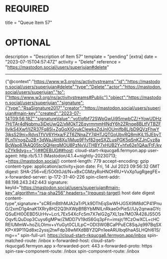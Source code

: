 
# REQUIRED
title = "Queue Item 57"
# OPTIONAL
description = "Description of Item 57"
template = "pending"
[extra]
date = "2023-07-15T04:57:47Z"
activity = "Delete"
reference = "https://mastodon.social/users/superjujan#delete"

---
{"@context":"https://www.w3.org/ns/activitystreams","id":"https://mastodon.social/users/superjujan#delete","type":"Delete","actor":"https://mastodon.social/users/superjujan","to":["https://www.w3.org/ns/activitystreams#Public"],"object":"https://mastodon.social/users/superjujan","signature":{"type":"RsaSignature2017","creator":"https://mastodon.social/users/superjujan#main-key","created":"2023-07-14T09:56:18Z","signatureValue":"vof/qfbf72SWpGwUi95mwbCZ/+YowUDHz7H/TAr4dNqbmu3iDeUwQ2/xMOkT2EqyrmmmHlNdY6h2ZRnqe8BLtfVTBZFllvlkS4Xwf/IiZR37Fq85l+ZgGqXlGvukClewksZdJnIOUmlfb8L/bD9QVzFhwY3jksS29ni+RdvsTfVV6YHxa/FZT6ZNnaZY74HTJQTGoUbvRQ8miKjL15JEbyTPLn1VnogZu2B+3dWaJAtt8Xu1jMup9Ffvf82geSXZLusPGK5qSnKZJnCyz8aBcWao87AAQ05tcQQHerqMOU8PzNvVJTHBY7xHUB2Y+hfx62e1QAa/FtF/kycZYk9dvg=="}}##DEBUG##host: cloud-start-rkqucga6.fermyon.app
user-agent: http.rb/5.1.1 (Mastodon/4.1.4+nightly-20230713; +https://mastodon.social/)
content-length: 779
accept-encoding: gzip
content-type: application/activity+json
date: Fri, 14 Jul 2023 09:56:32 GMT
digest: SHA-256=vE/5O0t0Jd/N+xBxCGMzyRoHNOHRU+VxXp1ugRgegFE=
x-forwarded-server: ip-172-31-40-226
spin-client-addr: 88.198.243.242:443
signature: keyId="https://mastodon.social/users/superjujan#main-key",algorithm="rsa-sha256",headers="(request-target) host date digest content-type",signature="sCREmBtlhMJA2aTrPLk9DThEqSwWHJG5X9M8dCP41PnuG/2xmD1g4naK1XRry8H22Q3hXWpBflBYbMNILnRkae0rPieS//lJy2qnwaGYcQSuEHl0OEBD5UrHv+LcrL7Ex54XcFc5m7X7elG2g7XL1ze7MO7A428JS5O5OqvfLQuDop3Cuys6gMPw/ZMDD7V19dS6Gq3pFn+imsjr/1fCzOwXCL+cHCRElUMmW+hoZiLOlmv+vYuGyt0CLILpC+ODl3W0BCaPPuEC8SqJq997BqSXKP+X9P11Qd8xc2yssj2twFdp38wMXdBBYZQPn1eeARUlbq6haASLHQhI61S/mg=="
spin-full-url: https://cloud-start-rkqucga6.fermyon.app/inbox
spin-matched-route: /inbox
x-forwarded-host: cloud-start-rkqucga6.fermyon.app
x-forwarded-port: 443
x-forwarded-proto: https
spin-raw-component-route: /inbox
spin-component-route: /inbox

